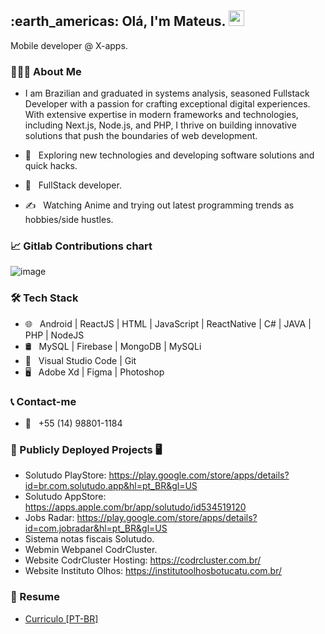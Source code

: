 <h2> :earth_americas: Olá, I'm Mateus. <img src="https://github.com/souvikguria98/souvikguria98/blob/master/Hi.gif" width="25"></h2>
Mobile developer @ X-apps.
<h3> 👨🏻‍💻 About Me </h3>

- I am Brazilian and graduated in systems analysis, seasoned Fullstack Developer with a passion for crafting exceptional digital experiences. With extensive expertise in modern frameworks and technologies, including Next.js, Node.js, and PHP, I thrive on building innovative solutions that push the boundaries of web development.


- 🤔 &nbsp; Exploring new technologies and developing software solutions and quick hacks.
- 💼 &nbsp; FullStack developer.
- ✍️ &nbsp; Watching Anime and trying out latest programming trends as hobbies/side hustles.

<h3>📈 Gitlab Contributions chart</h3>

![image](https://github.com/user-attachments/assets/a7e23300-0de8-497b-b08e-7e1a1039cd69)


<h3>🛠 Tech Stack</h3>

- 🌐 &nbsp; Android | ReactJS | HTML | JavaScript | ReactNative | C# | JAVA | PHP | NodeJS
- 🛢 &nbsp; MySQL | Firebase | MongoDB | MySQLi
- 🔧 &nbsp; Visual Studio Code | Git
- 🖥 &nbsp; Adobe Xd | Figma | Photoshop 

<h3>📞 Contact-me</h3>

- 📳 &nbsp; +55 (14) 98801-1184


<h3>📱 Publicly Deployed Projects 🖥️</h3>

- Solutudo PlayStore: https://play.google.com/store/apps/details?id=br.com.solutudo.app&hl=pt_BR&gl=US<br>
- Solutudo AppStore: https://apps.apple.com/br/app/solutudo/id534519120<br>
- Jobs Radar: https://play.google.com/store/apps/details?id=com.jobradar&hl=pt_BR&gl=US<br>
- Sistema notas fiscais Solutudo.<br>
- Webmin Webpanel CodrCluster.<br>
- Website CodrCluster Hosting: https://codrcluster.com.br/<br>
- Website Instituto Olhos: https://institutoolhosbotucatu.com.br/<br>

<h3> 📄 Resume </h3>

- [Curriculo [PT-BR]](https://github.com/Mateusxyz/Mateusxyz/files/12163818/Curriculo.2.pdf)
